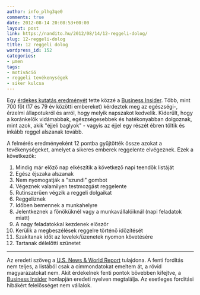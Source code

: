 ```yaml
---
author: info_plhg3qe0
comments: true
date: 2012-08-14 20:08:53+00:00
layout: post
link: https://nandito.hu/2012/08/14/12-reggeli-dolog/
slug: 12-reggeli-dolog
title: 12 reggeli dolog
wordpress_id: 152
categories:
- μmen
tags:
- motiváció
- reggeli tevékenységek
- siker kulcsa
---
```


Egy [érdekes kutatás eredményét](www.businessinsider.com/12-things-killer-employees-do-before-noon-2012-8) tette közzé a [Business Insider](http://www.businessinsider.com). Több, mint 700 főt (17 és 79 év közötti embereket) kérdeztek meg az egészségi-, érzelmi állapotukról és arról, hogy melyik napszakot kedvelik. Kiderült, hogy a koránkelők vidámabbak, egészségesebbek és hatékonyabban dolgoznak, mint azok, akik "éjjeli baglyok" - vagyis az éjjel egy részét ébren töltik és inkább reggel alszanak tovább.

A felmérés eredményeként 12 pontba gyűjtötték össze azokat a tevékenységeket, amelyet a sikeres emberek reggelente elvégeznek. Ezek a következők:

1. Mindig már előző nap elkészítik a következő napi teendők listáját
2. Egész éjszaka alszanak
3. Nem nyomogatják a "szundi" gombot
4. Végeznek valamilyen testmozgást reggelente
5. Rutinszerűen végzik a reggeli dolgaikat
6. Reggeliznek
7. Időben bemennek a munkahelyre
8. Jelentkeznek a főnöküknél vagy a munkavállalóiknál (napi feladatok miatt)
9. A nagy feladatokkal kezdenek először
10. Kerülik a megbeszélések reggelre történő időzítését
11. Szakítanak időt az levelek/üzenetek nyomon követésére
12. Tartanak délelőtti szünetet

___

Az eredeti szöveg a [U.S. News & World Report](http://www.usnews.com/) tulajdona. A fenti fordítás nem teljes, a listából csak a címmondatokat emeltem át, a rövid magyarázatokat nem. Akit érdekelnek fenti pontok bővebben kifejtve, a [Business Insider](www.businessinsider.com/12-things-killer-employees-do-before-noon-2012-8) honlapján eredeti nyelven megtalálja. Az esetleges fordítási hibákért felelősséget nem vállalok.
